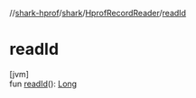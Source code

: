 //[shark-hprof](../../../index.md)/[shark](../index.md)/[HprofRecordReader](index.md)/[readId](read-id.md)

# readId

[jvm]\
fun [readId](read-id.md)(): [Long](https://kotlinlang.org/api/latest/jvm/stdlib/kotlin/-long/index.html)
